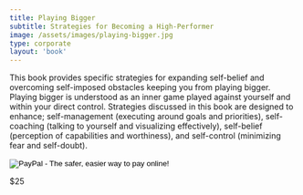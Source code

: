 ```yaml
---
title: Playing Bigger
subtitle: Strategies for Becoming a High-Performer
image: /assets/images/playing-bigger.jpg
type: corporate
layout: 'book'
---
```


This book provides specific strategies for expanding self-belief and overcoming self-imposed obstacles keeping you from playing bigger. Playing bigger is understood as an inner game played against yourself and within your direct control. Strategies discussed in this book are designed to enhance; self-management (executing around goals and priorities), self-coaching (talking to yourself and visualizing effectively), self-belief (perception of capabilities and worthiness), and self-control (minimizing fear and self-doubt).


<form action="https://www.paypal.com/cgi-bin/webscr" method="post" target="_top">
  <input type="hidden" name="cmd" value="_s-xclick">
  <input type="hidden" name="hosted_button_id" value="45M3RDQP6XXEN">
  <input type="image" src="https://www.paypalobjects.com/en_US/i/btn/btn_buynow_LG.gif" border="0" name="submit" alt="PayPal - The safer, easier way to pay online!">
  <img alt="" border="0" src="https://www.paypalobjects.com/en_US/i/scr/pixel.gif" width="1" height="1">
</form>
<div class="book-price item-supheading">$25</div>
